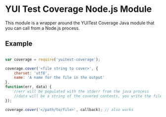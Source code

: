 YUI Test Coverage Node.js Module
================================


This module is a wrapper around the YUITest Coverage Java module that you
can call from a Node.js process.

Example
-------


```javascript

var coverage = require('yuitest-coverage');

coverage.cover('<file string to cover>', {
    charset: 'utf8',
    name: 'A name for the file in the output'
},
function(err, data) {
    //err will be populated with the stderr from the java process
    //data will be a string of the covered contents, you write the file out
});

coverage.cover('</path/to/file>', callback); // also works

```
